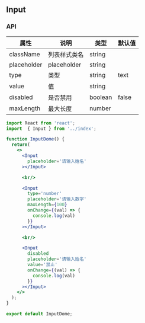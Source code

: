 ## Input
### API
属性 | 说明 | 类型 | 默认值
---- | ---- | ---- | ----
className | 列表样式类名 | string | |
placeholder | placeholder | string | |
type | 类型 | string | text|
value | 值 | string | |
disabled | 是否禁用 | boolean | false |
maxLength | 最大长度 | number | |



```jsx
import React from 'react';
import  { Input } from '../index';

function InputDome() {
  return(
    <>
      <Input
        placeholder='请输入姓名'
      ></Input>

      <br/>

      <Input
        type='number'
        placeholder='请输入数字'
        maxLength={100}
        onChange={(val) => {
          console.log(val)
        }}
      ></Input>

      <br/>

      <Input
        disabled
        placeholder='请输入姓名'
        value='禁止'
        onChange={(val) => {
          console.log(val)
        }}
      ></Input>
    </>
  );
}

export default InputDome;
```

